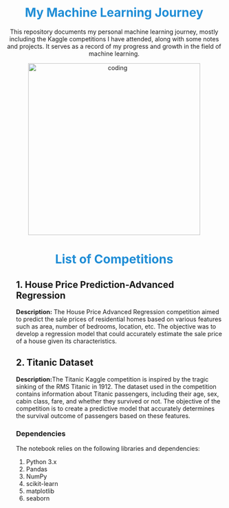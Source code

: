 <h1 style="color: #1f8dd6; text-align: center;">My Machine Learning Journey</h1>
<p style="text-align: center;">This repository documents my personal machine learning journey, mostly including the Kaggle competitions I have attended, along with some notes and projects. It serves as a record of my progress and growth in the field of machine learning.</p>

<p style="text-align: center;"><img alt="coding" width="400" src="https://media.giphy.com/media/iPj5oRtJzQGxwzuCKV/giphy.gif"></p>

<h1 style="color: #1f8dd6; text-align: center;">List of Competitions</h1>

<ol>
    <h2>1. House Price Prediction-Advanced Regression</h2>
    <p>
      <strong>Description:</strong> The House Price Advanced Regression competition aimed to predict the sale prices of residential homes based on various features such as area, number of bedrooms, location, etc. The objective was to develop a regression model that could accurately estimate the sale price of a house given its characteristics.
    </p>
    
      
<h2>2. Titanic Dataset</h2>

<p><strong>Description:</strong>The Titanic Kaggle competition is inspired by the tragic sinking of the RMS Titanic in 1912. The dataset used in the competition contains information about Titanic passengers, including their age, sex, cabin class, fare, and whether they survived or not. The objective of the competition is to create a predictive model that accurately determines the survival outcome of passengers based on these features.</p>


<h3>Dependencies</h3>

<p>The notebook relies on the following libraries and dependencies:</p>

<ol>
  <li>Python 3.x</li>
  <li>Pandas</li>
  <li>NumPy</li>
  <li>scikit-learn</li>
  <li>matplotlib</li>
  <li>seaborn</li>
</ol>

